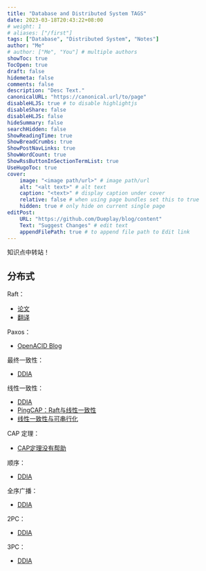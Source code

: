 ```yaml
---
title: "Database and Distributed System TAGS"
date: 2023-03-18T20:43:22+08:00
# weight: 1
# aliases: ["/first"]
tags: ["Database", "Distributed System", "Notes"]
author: "Me"
# author: ["Me", "You"] # multiple authors
showToc: true
TocOpen: true
draft: false
hidemeta: false
comments: false
description: "Desc Text."
canonicalURL: "https://canonical.url/to/page"
disableHLJS: true # to disable highlightjs
disableShare: false
disableHLJS: false
hideSummary: false
searchHidden: false
ShowReadingTime: true
ShowBreadCrumbs: true
ShowPostNavLinks: true
ShowWordCount: true
ShowRssButtonInSectionTermList: true
UseHugoToc: true
cover:
    image: "<image path/url>" # image path/url
    alt: "<alt text>" # alt text
    caption: "<text>" # display caption under cover
    relative: false # when using page bundles set this to true
    hidden: true # only hide on current single page
editPost:
    URL: "https://github.com/Dueplay/blog/content"
    Text: "Suggest Changes" # edit text
    appendFilePath: true # to append file path to Edit link
---
```


知识点中转站！

## 分布式
Raft：
- [论文](https://blog.eleven.wiki/raft-extended.pdf)
- [翻译](https://github.com/maemual/raft-zh_cn/blob/master/raft-zh_cn.md)

Paxos：
- [OpenACID Blog](https://blog.openacid.com/algo/paxos/)

最终一致性：
- [DDIA](http://ddia.vonng.com/#/ch5?id=%e5%a4%8d%e5%88%b6%e5%bb%b6%e8%bf%9f%e9%97%ae%e9%a2%98)

线性一致性：
- [DDIA](http://ddia.vonng.com/#/ch9?id=%e7%ba%bf%e6%80%a7%e4%b8%80%e8%87%b4%e6%80%a7)
- [PingCAP：Raft与线性一致性](https://pingcap.com/blog-cn/linearizability-and-raft/)
- [线性一致性与可串行化](http://ddia.vonng.com/#/ch9?id=%e7%ba%bf%e6%80%a7%e4%b8%80%e8%87%b4%e6%80%a7%e4%b8%8e%e5%8f%af%e4%b8%b2%e8%a1%8c%e5%8c%96)

CAP 定理：
- [CAP定理没有帮助](http://ddia.vonng.com/#/ch9?id=cap%e5%ae%9a%e7%90%86%e6%b2%a1%e6%9c%89%e5%b8%ae%e5%8a%a9)

顺序：
- [DDIA](http://ddia.vonng.com/#/ch9?id=%e9%a1%ba%e5%ba%8f%e4%bf%9d%e8%af%81)

全序广播：
- [DDIA](http://ddia.vonng.com/#/ch9?id=%e5%85%a8%e5%ba%8f%e5%b9%bf%e6%92%ad)

2PC：
- [DDIA](http://ddia.vonng.com/#/ch9?id=%e4%b8%a4%e9%98%b6%e6%ae%b5%e6%8f%90%e4%ba%a4%e7%ae%80%e4%bb%8b)

3PC：
- [DDIA](http://ddia.vonng.com/#/ch9?id=%e4%b8%89%e9%98%b6%e6%ae%b5%e6%8f%90%e4%ba%a4)

